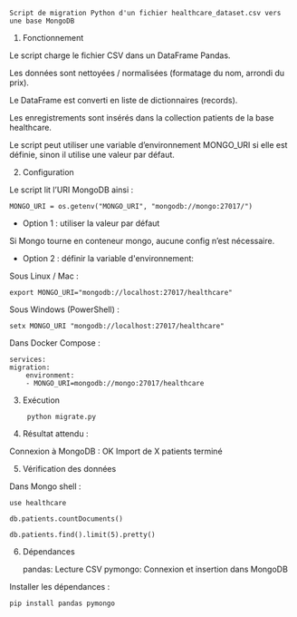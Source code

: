	Script de migration Python d'un fichier healthcare_dataset.csv vers une base MongoDB


1. Fonctionnement
   

Le script charge le fichier CSV dans un DataFrame Pandas.

Les données sont nettoyées / normalisées (formatage du nom, arrondi du prix).

Le DataFrame est converti en liste de dictionnaires (records).

Les enregistrements sont insérés dans la collection patients de la base healthcare.

Le script peut utiliser une variable d’environnement MONGO_URI si elle est définie, sinon il utilise une valeur par défaut.


2. Configuration
   

Le script lit l’URI MongoDB ainsi :

	MONGO_URI = os.getenv("MONGO_URI", "mongodb://mongo:27017/")

- Option 1 : utiliser la valeur par défaut

Si Mongo tourne en conteneur mongo, aucune config n’est nécessaire.

- Option 2 : définir la variable d'environnement:
	
Sous Linux / Mac :

	export MONGO_URI="mongodb://localhost:27017/healthcare"

Sous Windows (PowerShell) :

	setx MONGO_URI "mongodb://localhost:27017/healthcare"

Dans Docker Compose :

	services:
  	migration:
    	environment:
      	- MONGO_URI=mongodb://mongo:27017/healthcare


3. Exécution


		python migrate.py


4. Résultat attendu :


Connexion à MongoDB : OK
Import de X patients terminé 


5. Vérification des données


Dans Mongo shell :

	use healthcare
	
	db.patients.countDocuments()

	db.patients.find().limit(5).pretty()


6. Dépendances

	
	pandas:	  Lecture CSV
	pymongo:	Connexion et insertion dans MongoDB

Installer les dépendances :

	pip install pandas pymongo
	
